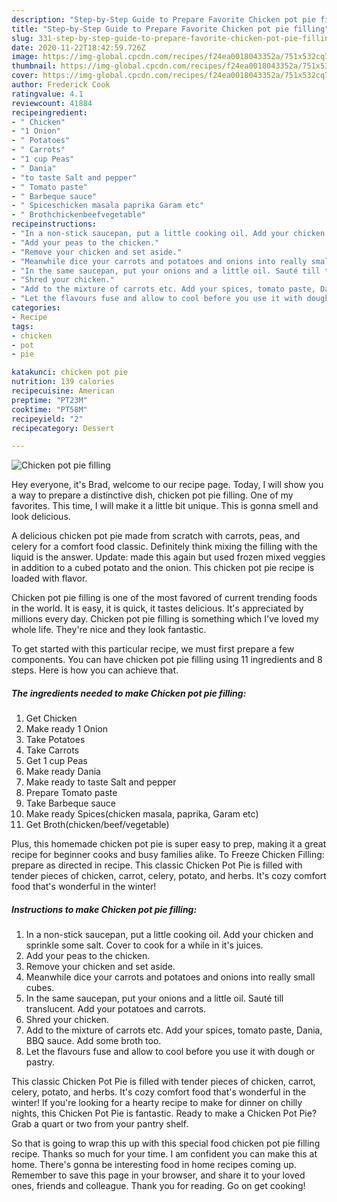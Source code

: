 ```yaml
---
description: "Step-by-Step Guide to Prepare Favorite Chicken pot pie filling"
title: "Step-by-Step Guide to Prepare Favorite Chicken pot pie filling"
slug: 331-step-by-step-guide-to-prepare-favorite-chicken-pot-pie-filling
date: 2020-11-22T18:42:59.726Z
image: https://img-global.cpcdn.com/recipes/f24ea0018043352a/751x532cq70/chicken-pot-pie-filling-recipe-main-photo.jpg
thumbnail: https://img-global.cpcdn.com/recipes/f24ea0018043352a/751x532cq70/chicken-pot-pie-filling-recipe-main-photo.jpg
cover: https://img-global.cpcdn.com/recipes/f24ea0018043352a/751x532cq70/chicken-pot-pie-filling-recipe-main-photo.jpg
author: Frederick Cook
ratingvalue: 4.1
reviewcount: 41884
recipeingredient:
- " Chicken"
- "1 Onion"
- " Potatoes"
- " Carrots"
- "1 cup Peas"
- " Dania"
- "to taste Salt and pepper"
- " Tomato paste"
- " Barbeque sauce"
- " Spiceschicken masala paprika Garam etc"
- " Brothchickenbeefvegetable"
recipeinstructions:
- "In a non-stick saucepan, put a little cooking oil. Add your chicken and sprinkle some salt. Cover to cook for a while in it&#39;s juices."
- "Add your peas to the chicken."
- "Remove your chicken and set aside."
- "Meanwhile dice your carrots and potatoes and onions into really small cubes."
- "In the same saucepan, put your onions and a little oil. Sauté till translucent. Add your potatoes and carrots."
- "Shred your chicken."
- "Add to the mixture of carrots etc. Add your spices, tomato paste, Dania, BBQ sauce. Add some broth too."
- "Let the flavours fuse and allow to cool before you use it with dough or pastry."
categories:
- Recipe
tags:
- chicken
- pot
- pie

katakunci: chicken pot pie 
nutrition: 139 calories
recipecuisine: American
preptime: "PT23M"
cooktime: "PT58M"
recipeyield: "2"
recipecategory: Dessert

---
```



![Chicken pot pie filling](https://img-global.cpcdn.com/recipes/f24ea0018043352a/751x532cq70/chicken-pot-pie-filling-recipe-main-photo.jpg)

Hey everyone, it's Brad, welcome to our recipe page. Today, I will show you a way to prepare a distinctive dish, chicken pot pie filling. One of my favorites. This time, I will make it a little bit unique. This is gonna smell and look delicious.

A delicious chicken pot pie made from scratch with carrots, peas, and celery for a comfort food classic. Definitely think mixing the filling with the liquid is the answer. Update: made this again but used frozen mixed veggies in addition to a cubed potato and the onion. This chicken pot pie recipe is loaded with flavor.

Chicken pot pie filling is one of the most favored of current trending foods in the world. It is easy, it is quick, it tastes delicious. It's appreciated by millions every day. Chicken pot pie filling is something which I've loved my whole life. They're nice and they look fantastic.


To get started with this particular recipe, we must first prepare a few components. You can have chicken pot pie filling using 11 ingredients and 8 steps. Here is how you can achieve that.

<!--inarticleads1-->

##### The ingredients needed to make Chicken pot pie filling:

1. Get  Chicken
1. Make ready 1 Onion
1. Take  Potatoes
1. Take  Carrots
1. Get 1 cup Peas
1. Make ready  Dania
1. Make ready to taste Salt and pepper
1. Prepare  Tomato paste
1. Take  Barbeque sauce
1. Make ready  Spices(chicken masala, paprika, Garam etc)
1. Get  Broth(chicken/beef/vegetable)


Plus, this homemade chicken pot pie is super easy to prep, making it a great recipe for beginner cooks and busy families alike. To Freeze Chicken Filling: prepare as directed in recipe. This classic Chicken Pot Pie is filled with tender pieces of chicken, carrot, celery, potato, and herbs. It&#39;s cozy comfort food that&#39;s wonderful in the winter! 

<!--inarticleads2-->

##### Instructions to make Chicken pot pie filling:

1. In a non-stick saucepan, put a little cooking oil. Add your chicken and sprinkle some salt. Cover to cook for a while in it&#39;s juices.
1. Add your peas to the chicken.
1. Remove your chicken and set aside.
1. Meanwhile dice your carrots and potatoes and onions into really small cubes.
1. In the same saucepan, put your onions and a little oil. Sauté till translucent. Add your potatoes and carrots.
1. Shred your chicken.
1. Add to the mixture of carrots etc. Add your spices, tomato paste, Dania, BBQ sauce. Add some broth too.
1. Let the flavours fuse and allow to cool before you use it with dough or pastry.


This classic Chicken Pot Pie is filled with tender pieces of chicken, carrot, celery, potato, and herbs. It&#39;s cozy comfort food that&#39;s wonderful in the winter! If you&#39;re looking for a hearty recipe to make for dinner on chilly nights, this Chicken Pot Pie is fantastic. Ready to make a Chicken Pot Pie? Grab a quart or two from your pantry shelf. 

So that is going to wrap this up with this special food chicken pot pie filling recipe. Thanks so much for your time. I am confident you can make this at home. There's gonna be interesting food in home recipes coming up. Remember to save this page in your browser, and share it to your loved ones, friends and colleague. Thank you for reading. Go on get cooking!
